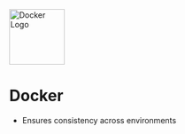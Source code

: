 <image alt="Docker Logo" height="100px" src="../images/docker.png" width="100px" />

# Docker  

* Ensures consistency across environments